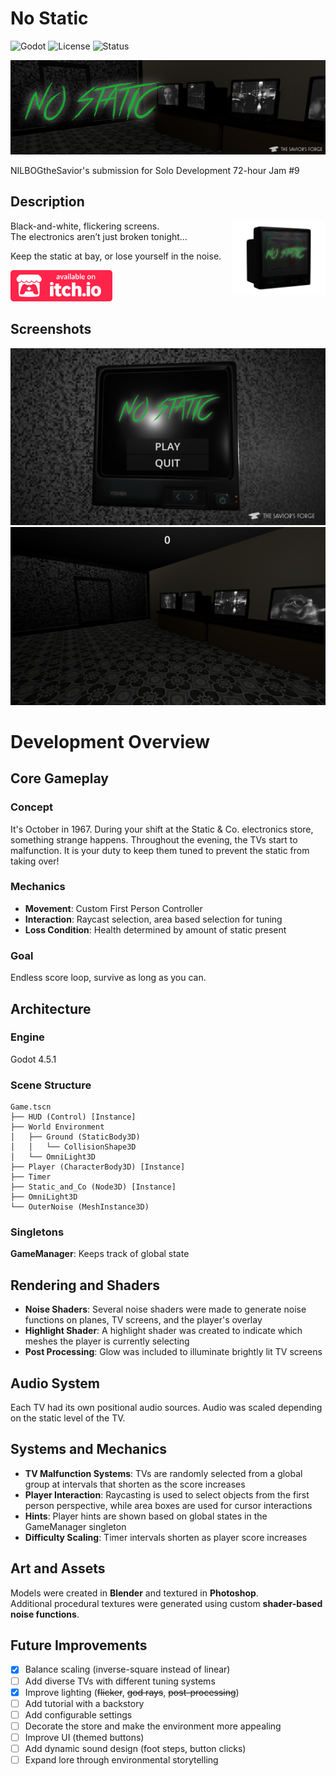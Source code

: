# No Static

![Godot](https://img.shields.io/badge/Engine-Godot_4.5.1-blue?logo=godot-engine)
![License](https://img.shields.io/badge/License-MIT-green)
![Status](https://img.shields.io/badge/Status-Game_Jam_Prototype-orange)

![Banner](docs/banner.png)

NILBOGtheSavior's submission for Solo Development 72-hour Jam #9

## Description

<img style="float: right; width: 150px; margin: auto; display: inline-block;" src="docs/icon.png">

Black-and-white, flickering screens.  
The electronics aren’t just broken tonight…  

Keep the static at bay, or lose yourself in the noise.

[<img height=50px src="docs/itch-badge.svg">](https://nilbogthesavior.itch.io/no-static)

## Screenshots

![Main menu](docs/main_menu.png "Main Menu")
![Gameplay](docs/gameplay.png "Gameplay")

# Development Overview

## Core Gameplay

### Concept

It's October in 1967. During your shift at the Static & Co. electronics store, something strange happens. Throughout the evening, the TVs start to malfunction. It is your duty to keep them tuned to prevent the static from taking over!

### Mechanics

- **Movement**: Custom First Person Controller  
- **Interaction**: Raycast selection, area based selection for tuning  
- **Loss Condition**: Health determined by amount of static present

### Goal

Endless score loop, survive as long as you can.

## Architecture

### Engine

Godot 4.5.1

### Scene Structure

```
Game.tscn
├── HUD (Control) [Instance]
├── World Environment
│   ├── Ground (StaticBody3D)
│   │   └── CollisionShape3D
│   └── OmniLight3D
├── Player (CharacterBody3D) [Instance]
├── Timer
├── Static_and_Co (Node3D) [Instance]
├── OmniLight3D
└── OuterNoise (MeshInstance3D)
```

### Singletons

**GameManager**: Keeps track of global state

## Rendering and Shaders

- **Noise Shaders**: Several noise shaders were made to generate noise functions on planes, TV screens, and the player's overlay
- **Highlight Shader**: A highlight shader was created to indicate which meshes the player is currently selecting
- **Post Processing**: Glow was included to illuminate brightly lit TV screens

## Audio System

Each TV had its own positional audio sources. Audio was scaled depending on the static level of the TV.

## Systems and Mechanics

- **TV Malfunction Systems**: TVs are randomly selected from a global group at intervals that shorten as the score increases
- **Player Interaction**: Raycasting is used to select objects from the first person perspective, while area boxes are used for cursor interactions
- **Hints**: Player hints are shown based on global states in the GameManager singleton
- **Difficulty Scaling**: Timer intervals shorten as player score increases

## Art and Assets

Models were created in **Blender** and textured in **Photoshop**.  
Additional procedural textures were generated using custom **shader-based noise functions**.

## Future Improvements

- [X] Balance scaling (inverse-square instead of linear)
- [ ] Add diverse TVs with different tuning systems
- [X] Improve lighting (~~flicker~~, ~~god rays~~, ~~post-processing~~)
- [ ] Add tutorial with a backstory
- [ ] Add configurable settings
- [ ] Decorate the store and make the environment more appealing
- [ ] Improve UI (themed buttons)
- [ ] Add dynamic sound design (foot steps, button clicks)
- [ ] Expand lore through environmental storytelling

